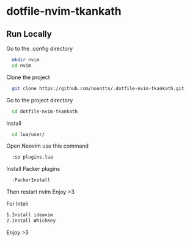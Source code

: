 
# dotfile-nvim-tkankath

## Run Locally


Go to the .config directory

```bash
  mkdir nvim
  cd nvim
```

Clone the project

```bash
  git clone https://github.com/noontts/.dotfile-nvim-tkankath.git
```

Go to the project directory

```bash
  cd dotfile-nvim-tkankath
```

Install

```bash
  cd lua/user/
```

Open Neovim use this command
```bash
  :so plugins.lua
```

Install Packer plugins
```bash
  :PackerInstall
```

Then restart nvim Enjoy >3



For Inteli
```bash
1.Install ideavim
2.Install WhichKey
```
Enjoy >3
